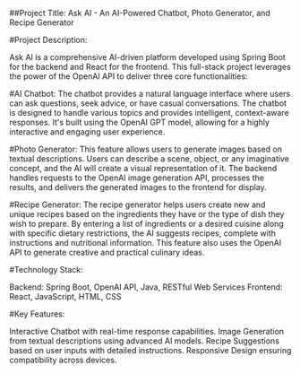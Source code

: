 ##Project Title: Ask AI - An AI-Powered Chatbot, Photo Generator, and Recipe Generator

#Project Description:

Ask AI is a comprehensive AI-driven platform developed using Spring Boot for the backend and React for the frontend. This full-stack project leverages the power of the OpenAI API to deliver three core functionalities:

#AI Chatbot: The chatbot provides a natural language interface where users can ask questions, seek advice, or have casual conversations. The chatbot is designed to handle various topics and provides intelligent, context-aware responses. It's built using the OpenAI GPT model, allowing for a highly interactive and engaging user experience.

#Photo Generator: This feature allows users to generate images based on textual descriptions. Users can describe a scene, object, or any imaginative concept, and the AI will create a visual representation of it. The backend handles requests to the OpenAI image generation API, processes the results, and delivers the generated images to the frontend for display.

#Recipe Generator: The recipe generator helps users create new and unique recipes based on the ingredients they have or the type of dish they wish to prepare. By entering a list of ingredients or a desired cuisine along with specific dietary restrictions, the AI suggests recipes, complete with instructions and nutritional information. This feature also uses the OpenAI API to generate creative and practical culinary ideas.

#Technology Stack:

Backend: Spring Boot, OpenAI API, Java, RESTful Web Services
Frontend: React, JavaScript, HTML, CSS

#Key Features:

Interactive Chatbot with real-time response capabilities.
Image Generation from textual descriptions using advanced AI models.
Recipe Suggestions based on user inputs with detailed instructions.
Responsive Design ensuring compatibility across devices.

